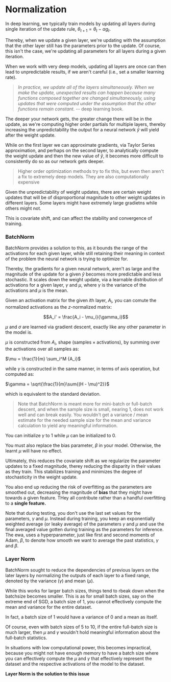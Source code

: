 # Normalization

In deep learning, we typically train models by updating all layers during single iteration of the update rule, $\theta_{t+1} = \theta_t - \alpha g_t$.

Thereby, when we update a given layer, we're updating with the assumption that the other layer still has the parameters prior to the update. Of course, this isn't the case, we're updating all parameters for all layers during a given iteration.

When we work with very deep models, updating all layers are once can then lead to unpredictable results, if we aren't careful (i.e., set a smaller learning rate).

> *In practice, we update all of the layers simultaneously.*
> *When we make the update, unexpected results can happen because many functions composed together are changed simultaneously, using updates that were computed under the assumption that the other functions remain constant.* -- deep learning book.

The deeper your network gets, the greater change there will be in the update, as we're computing higher order partials for multiple layers, thereby increasing the unpredictability the output for a neural network $\hat{y}$ will yield after the weight update.

While on the first layer we can approximate gradients, via Taylor Series approximation, and perhaps on the second layer, to analytically compute the weight update and then the new value of $\hat{y}$, it becomes more difficult to consistently do so as our network gets deeper.

> Higher order optimization methods try to fix this, but even then aren't a fix to extremely deep models. They are also computationally expensive

Given the unpredictability of weight updates, there are certain weight updates that will be of disproportional magnitude to other weight updates in different layers. Some layers might have extremely large gradietns while others might not.

This is covariate shift, and can affect the stability and convergence of training.

### BatchNorm

BatchNorm provides a solution to this, as it bounds the range of the activations for each given layer, while still retaining their meaning in context of the problem the neural network is trying to optimize for.

Thereby, the gradients for a given neural network, aren't as large and the magnitude of the update for a given $\hat{y}$ becomes more predictable and less stochastic. It scales down the weight update, via a learnable distribution of activations for a given layer, $\gamma$ and $\mu$, where $\gamma$ is the variance of the activations and $\mu$ is the mean.

Given an activation matrix for the given $i$th layer, $A_i$, you can comute the normalized activations as the $z$-normalized matrix:

```math
A_i' = \frac{A_i - \mu_i}{\gamma_i}
```

$\mu$ and $\sigma$ are learned via gradient descent, exactly like any other parameter in the model is.

$\mu$ is constructed from $A_i$, shape $(\text{samples} \times \text{activations})$, by summing over the activations over all samples as:

$\mu = \frac{1}{m} \sum_i^M {A_i}$

while $\gamma$ is constructed in the same manner, in terms of axis operation, but computed as:

$\gamma = \sqrt{\frac{1}{m}\sum{(H - \mu)^2}}$

which is equivalent to the standard deviation. 

> Note that BatchNorm is meant more for mini-batch or full-batch descent, and when the sample size is small, nearing 1, does not work well and can break easily. You wouldn't get a variance / mean estimate for the needed sample size for the mean and variance calculation to yield any meaningful information.

You can initialize $\gamma$ to $1$ while $\mu$ can be initialized to $0$.

You must also replace the bias parameter, $\beta$ in your model. Otherwise, the learnt $\mu$ will have no effect.

Ultimately, this reduces the covariate shift as we regularize the parameter updates to a fixed magnitude, therey reducing the disparity in their values as they train. This stabilizes training and minimizes the degree of stochasticity in the weight update.

You also end up reducing the risk of overfitting as the parameters are smoothed out, decreasing the magnitude of **bias** that they might have towards a given feature. THey all contribute rather than a handful overfitting to a **single feature.**

Note that during testing, you don't use the last set values for the parameters, $\gamma$ and $\mu$. Instead during training, you keep an exponentially weighted average (or leaky average) of the parameters $\gamma$ and $\mu$ and use the final averaged value gotten during training as the parameters for inference. The ewa, uses a hyperparameter, just like first and second moments of Adam, $\beta$, to denote how smooth we want to average the past statistics, $\gamma$ and $\beta$.

### Layer Norm

BatchNorm sought to reduce the dependencies of previous layers on the later layers by normalizing the outputs of each layer to a fixed range, denoted by the variance ($\gamma$) and mean ($\mu$). 

While this works for larger batch sizes, things tend to rbeak down when the batchsize becomes smaller. This is as for small batch sizes, say on the extreme end of SGD, a batch size of $1$, you cannot effectively compute the mean and variance for the entire dataset.

In fact, a batch size of $1$ would have a variance of $0$ and a mean as itself.

Of course, even with batch sizes of $5$ to $10$, if the entire full-batch size is much larger, then $\mu$ and $\gamma$ wouldn't hold meaningful information about the full-batch statistics.

In situations with low computational power, this becomes impractical, because you might not have enough memory to have a batch size where you can effectively compute the $\mu$ and $\gamma$ that effectively represent the dataset and the respective activations of the model to the dataset.

**Layer Norm is the solution to this issue**